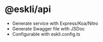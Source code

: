 # @eskli/api

- Generate service with Express/Koa/Nitro
- Generate Swagger file with JSDoc
- Configurable with eskli.config.ts